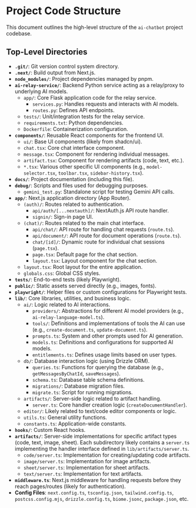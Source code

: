 # Project Code Structure

This document outlines the high-level structure of the `ai-chatbot` project codebase.

## Top-Level Directories

-   **`.git/`**: Git version control system directory.
-   **`.next/`**: Build output from Next.js.
-   **`node_modules/`**: Project dependencies managed by pnpm.
-   **`ai-relay-service/`**: Backend Python service acting as a relay/proxy to underlying AI models.
    -   `app/`: Core Flask application code for the relay service.
        -   `services.py`: Handles requests and interacts with AI models.
        -   `routes.py`: Defines API endpoints.
    -   `tests/`: Unit/integration tests for the relay service.
    -   `requirements.txt`: Python dependencies.
    -   `Dockerfile`: Containerization configuration.
-   **`components/`**: Reusable React components for the frontend UI.
    -   `ui/`: Base UI components (likely from shadcn/ui).
    -   `chat.tsx`: Core chat interface component.
    -   `message.tsx`: Component for rendering individual messages.
    -   `artifact.tsx`: Component for rendering artifacts (code, text, etc.).
    -   `*.tsx`: Various other specific UI components (e.g., `model-selector.tsx`, `toolbar.tsx`, `sidebar-history.tsx`).
-   **`docs/`**: Project documentation (including this file).
-   **`debug/`**: Scripts and files used for debugging purposes.
    -   `gemini_test.py`: Standalone script for testing Gemini API calls.
-   **`app/`**: Next.js application directory (App Router).
    -   `(auth)/`: Routes related to authentication.
        -   `api/auth/[...nextauth]/`: NextAuth.js API route handler.
        -   `signin/`: Sign-in page UI.
    -   `(chat)/`: Routes related to the main chat interface.
        -   `api/chat/`: API route for handling chat requests (`route.ts`).
        -   `api/document/`: API route for document operations (`route.ts`).
        -   `chat/[id]/`: Dynamic route for individual chat sessions (`page.tsx`).
        -   `page.tsx`: Default page for the chat section.
        -   `layout.tsx`: Layout component for the chat section.
    -   `layout.tsx`: Root layout for the entire application.
    -   `globals.css`: Global CSS styles.
-   **`tests/`**: End-to-end tests (likely Playwright).
-   **`public/`**: Static assets served directly (e.g., images, fonts).
-   **`playwright/`**: Helper files or custom configurations for Playwright tests.
-   **`lib/`**: Core libraries, utilities, and business logic.
    -   `ai/`: Logic related to AI interactions.
        -   `providers/`: Abstractions for different AI model providers (e.g., `ai-relay-language-model.ts`).
        -   `tools/`: Definitions and implementations of tools the AI can use (e.g., `create-document.ts`, `update-document.ts`).
        -   `prompts.ts`: System and other prompts used for AI generation.
        -   `models.ts`: Definitions and configurations for supported AI models.
        -   `entitlements.ts`: Defines usage limits based on user types.
    -   `db/`: Database interaction logic (using Drizzle ORM).
        -   `queries.ts`: Functions for querying the database (e.g., `getMessagesByChatId`, `saveMessages`).
        -   `schema.ts`: Database table schema definitions.
        -   `migrations/`: Database migration files.
        -   `migrate.ts`: Script for running migrations.
    -   `artifacts/`: Server-side logic related to artifact handling.
        -   `server.ts`: Core handler creation logic (`createDocumentHandler`).
    -   `editor/`: Likely related to text/code editor components or logic.
    -   `utils.ts`: General utility functions.
    -   `constants.ts`: Application-wide constants.
-   **`hooks/`**: Custom React hooks.
-   **`artifacts/`**: Server-side implementations for specific artifact types (code, text, image, sheet). Each subdirectory likely contains a `server.ts` implementing the handler interface defined in `lib/artifacts/server.ts`.
    -   `code/server.ts`: Implementation for creating/updating code artifacts.
    -   `image/server.ts`: Implementation for image artifacts.
    -   `sheet/server.ts`: Implementation for sheet artifacts.
    -   `text/server.ts`: Implementation for text artifacts.
-   **`middleware.ts`**: Next.js middleware for handling requests before they reach pages/routes (likely for authentication).
-   **Config Files**: `next.config.ts`, `tsconfig.json`, `tailwind.config.ts`, `postcss.config.mjs`, `drizzle.config.ts`, `biome.jsonc`, `package.json`, etc. 